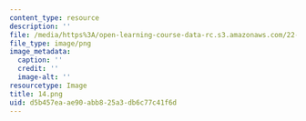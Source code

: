 ```yaml
---
content_type: resource
description: ''
file: /media/https%3A/open-learning-course-data-rc.s3.amazonaws.com/22-01-introduction-to-nuclear-engineering-and-ionizing-radiation-fall-2016/d5b457eaae90abb825a3db6c77c41f6d_14.png
file_type: image/png
image_metadata:
  caption: ''
  credit: ''
  image-alt: ''
resourcetype: Image
title: 14.png
uid: d5b457ea-ae90-abb8-25a3-db6c77c41f6d
---
```


